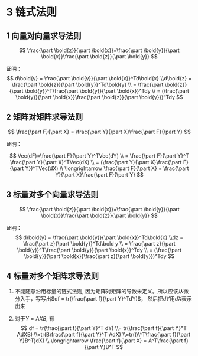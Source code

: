 # 3 链式法则

## 1 向量对向量求导法则

$$
\frac{\part \bold{z}}{\part \bold{x}}=\frac{\part \bold{y}}{\part \bold{x}}\frac{\part \bold{z}}{\part \bold{y}}
$$

证明：
$$
d\bold{y} = \frac{\part \bold{y}}{\part \bold{x}}^Td\bold{x}
\\d\bold{z} = \frac{\part \bold{z}}{\part \bold{y}}^Td\bold{y}
\\ =  \frac{\part \bold{z}}{\part \bold{y}}^T\frac{\part \bold{y}}{\part \bold{x}}^Tdy
\\ = (\frac{\part \bold{y}}{\part \bold{x}}\frac{\part \bold{z}}{\part \bold{y}})^Tdy
$$

## 2 矩阵对矩阵求导法则

$$
\frac{\part F}{\part X} = \frac{\part Y}{\part X}\frac{\part F}{\part Y}
$$

证明：


$$
Vec(dF)=\frac{\part F}{\part Y}^TVec(dY)
\\ = \frac{\part F}{\part Y}^T \frac{\part Y}{\part X}^TVec(dX)
\\ = (\frac{\part Y}{\part X}\frac{\part F}{\part Y})^TVec(dX)
\\ \longrightarrow \frac{\part F}{\part X} = \frac{\part Y}{\part X}\frac{\part F}{\part Y}
$$

## 3 标量对多个向量求导法则

$$
\frac{\part \bold{z}}{\part \bold{x}}=\frac{\part \bold{y}}{\part \bold{x}}\frac{\part \bold{z}}{\part \bold{y}}
$$

证明：
$$
d\bold{y} = \frac{\part \bold{y}}{\part \bold{x}}^Td\bold{x}
\\dz = \frac{\part z}{\part \bold{y}}^Td\bold y
\\ =  \frac{\part z}{\part \bold{y}}^T\frac{\part \bold{y}}{\part \bold{x}}^Tdy
\\ = (\frac{\part \bold{y}}{\part \bold{x}}\frac{\part z}{\part \bold{y}})^Tdy
$$

## 4 标量对多个矩阵求导法则

1. 不能随意沿用标量的链式法则, 因为矩阵对矩阵的导数未定义。所以应该从微分入手，写写出$df = tr(\frac{\part f}{\part Y}^TdY)$， 然后把$dY$用$dX​$表示出来

2. 对于$Y=AXB$, 有
   $$
   df = tr(\frac{\part f}{\part Y}^T dY) 
   \\= tr(\frac{\part f}{\part Y}^T AdXB)
   \\=tr(B\frac{\part f}{\part Y}^T AdX)
   \\=tr((A^T\frac{\part f}{\part Y}B^T)dX)
   \\ \longrightarrow \frac{\part f}{\part X} = A^T\frac{\part f}{\part Y}B^T
   $$
   